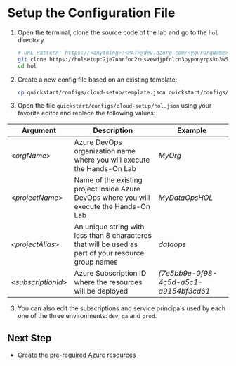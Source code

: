 # Setup the Configuration File

1. Open the terminal, clone the source code of the lab and go to the `hol` directory.
   
    ```bash
    # URL Pattern: https://<anything>:<PAT>@dev.azure.com/<yourOrgName>/<yourProjectName>/_git/<yourRepoName>
    git clone https://holsetup:2je7narfoc2rusvewdjpfnlcn3pyponyrpsko3w5b6z26zj4wpoa@dev.azure.com/csu-devsquad/advworks-dataops/_git/ho
    cd hol
    ```

2. Create a new config file based on an existing template:

    ```bash
    cp quickstart/configs/cloud-setup/template.json quickstart/configs/cloud-setup/hol.json
    ```

3. Open the file `quickstart/configs/cloud-setup/hol.json` using your favorite editor and replace the following values:

|Argument|Description|Example|
|-----|-----------|-------|
|<_orgName_>|Azure DevOps organization name where you will execute the Hands-On Lab|_MyOrg_|
|<_projectName_>|Name of the existing project inside Azure DevOps where you will execute the Hands-On Lab|_MyDataOpsHOL_|
|<_projectAlias_>|An unique string with less than 8 characteres that will be used as part of your resource group names|_dataops_|
|<_subscriptionId_>|Azure Subscription ID where the resources will be deployed|_f7e5bb9e-0f98-4c5d-a5c1-a9154bf3cd61_|

3. You can also edit the subscriptions and service principals used by each one of the three environments: `dev`, `qa` and `prod`.

## Next Step

* [Create the pre-required Azure resources](./2-create-prereqs-azure.md)